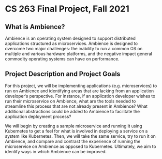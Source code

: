 # CS 263 Final Project, Fall 2021

## What is Ambience?

Ambience is an operating system designed to support distributed applications structured as microservices. Ambience is designed to overcome two major challenges: the inability to run a common OS on multiple and various hardware platforms, and the negative impact general commodity operating systems can have on performance.

## Project Description and Project Goals

For this project, we will be implementing applications (e.g. microservices) to run on Ambience and identifying areas that are lacking from an application developer’s perspective. For instance, if an application developer wishes to run their microservice on Ambience, what are the tools needed to streamline this process that are not already present in Ambience? What additional abstractions could be added to Ambience to facilitate the application deployment process?

We will begin by creating a sample microservice and running it using Kubernetes to get a feel for what is involved in deploying a service on a system like Kubernetes. Then, we will take the same service, try to run it on Ambience, and compare and contrast the experience of running the microservice on Ambience as opposed to Kubernetes. Ultimately, we aim to identify ways in which Ambience can be improved. 
